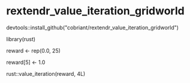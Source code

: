 # rextendr_value_iteration_gridworld

devtools::install_github("cobriant/rextendr_value_iteration_gridworld")

library(rust)

reward <- rep(0.0, 25)

reward[5] <- 1.0

rust::value_iteration(reward, 4L)

